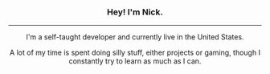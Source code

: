 ### <p align="center"><b>Hey! I'm Nick.</b></p>

---

<div align="center">
  <p>I'm a self-taught developer and currently live in the United States.</p>
  <p>A lot of my time is spent doing silly stuff, either projects or gaming, though I constantly try to learn as much as I can.</p>
</div>
